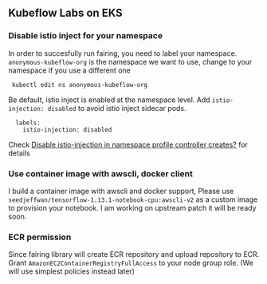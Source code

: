## Kubeflow Labs on EKS


### Disable istio inject for your namespace
In order to succesfully run fairing, you need to label your namespace. `anonymous-kubeflow-org` is the namespace we want to use, change to your namespace if you use a different one

```
 kubectl edit ns anonymous-kubeflow-org
```

Be default, istio inject is enabled at the namespace level. Add `istio-injection: disabled` to avoid istio inject sidecar pods.

```
  labels:
    istio-injection: disabled
```

Check [Disable istio-injection in namespace profile controller creates?](https://github.com/kubeflow/kubeflow/issues/3935) for details


### Use container image with awscli, docker client

I build a container image with awscli and docker support, Please use `seedjeffwan/tensorflow-1.13.1-notebook-cpu:awscli-v2` as a custom image to provision your notebook. I am working on upstream patch it will be ready soon.


### ECR permission

Since fairing library will create ECR repository and upload repository to ECR. Grant `AmazonEC2ContainerRegistryFullAccess` to your node group role.  (We will use simplest policies instead later)